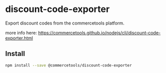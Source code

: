 # discount-code-exporter

Export discount codes from the commercetools platform.

more info here: https://commercetools.github.io/nodejs/cli/discount-code-exporter.html

## Install

```bash
npm install --save @commercetools/discount-code-exporter
```
